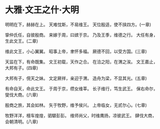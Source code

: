 # 大雅·文王之什·大明

明明在下，赫赫在上。
天难忱斯，不易维王。
天位殷适，使不挟四方。(一章)

挚仲氏任，自彼殷商。
来嫁于周，曰嫔于京。
乃及王季，维德之行。
大任有身，生此文王。(二章)

维此文王，小心翼翼。
昭事上帝，聿怀多福。
厥德不回，以受方国。(三章)

天监在下，有命既集。
文王初载，天作之合。
在洽之阳，在渭之涘。
文王嘉止，大邦有子。(四章)

大邦有子，俔天之妹。
文定厥祥，亲迎于渭。
造舟为梁，不显其光。(五章)

有命自天，命此文王。
于周于京，缵女维莘。
长子维行，笃生武王。
保右命尔，燮伐大商。(六章)

殷商之旅，其会如林。
矢于牧野，维予侯兴。
上帝临女，无贰尔心。(七章)

牧野洋洋，檀车煌煌，驷騵彭彭。
维师尚父，时维鹰扬，凉彼武王。
肆伐大商，会朝清明。(八章)

